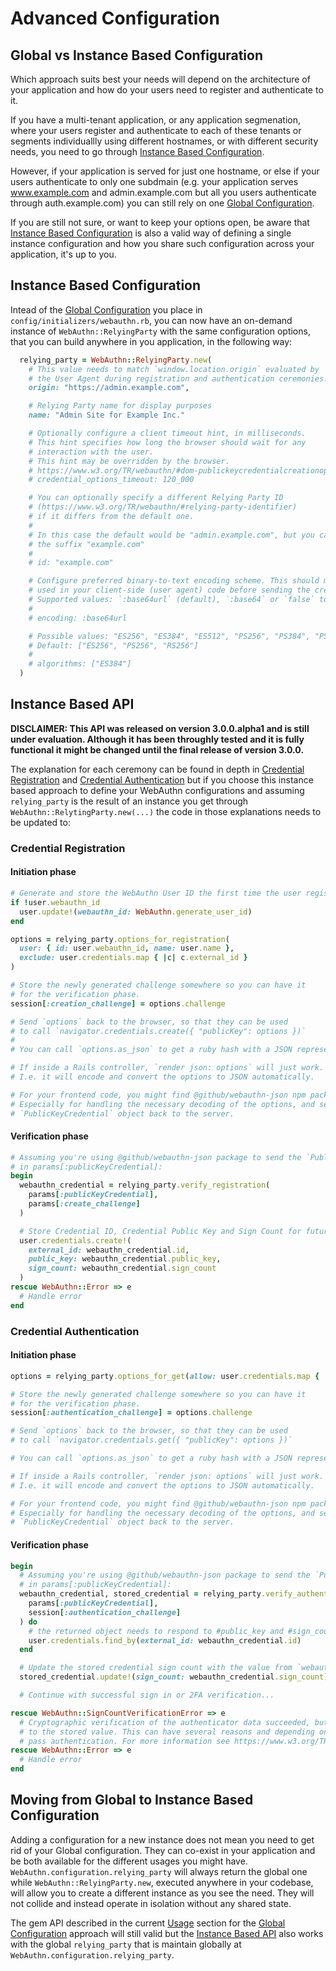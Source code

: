 # Advanced Configuration

## Global vs Instance Based Configuration

Which approach suits best your needs will depend on the architecture of your application and how do your users need to register and authenticate to it.

If you have a multi-tenant application, or any application segmenation, where your users register and authenticate to each of these tenants or segments individuallly using different hostnames, or with different security needs, you need to go through [Instance Based Configuration](#instance-based-configuration).

However, if your application is served for just one hostname, or else if your users authenticate to only one subdmain (e.g. your application serves www.example.com and admin.example.com but all you users authenticate through auth.example.com) you can still rely on one [Global Configuration](../README.md#configuration).

If you are still not sure, or want to keep your options open, be aware that [Instance Based Configuration](#instance-based-configuration) is also a valid way of defining a single instance configuration and how you share such configuration across your application, it's up to you.


## Instance Based Configuration

Intead of the [Global Configuration](../README.md#configuration) you place in `config/initializers/webauthn.rb`,
 you can now have an on-demand instance of `WebAuthn::RelyingParty` with the same configuration options, that
 you can build anywhere in you application, in the following way:

```ruby
  relying_party = WebAuthn::RelyingParty.new(
    # This value needs to match `window.location.origin` evaluated by
    # the User Agent during registration and authentication ceremonies.
    origin: "https://admin.example.com",

    # Relying Party name for display purposes
    name: "Admin Site for Example Inc."

    # Optionally configure a client timeout hint, in milliseconds.
    # This hint specifies how long the browser should wait for any
    # interaction with the user.
    # This hint may be overridden by the browser.
    # https://www.w3.org/TR/webauthn/#dom-publickeycredentialcreationoptions-timeout
    # credential_options_timeout: 120_000

    # You can optionally specify a different Relying Party ID
    # (https://www.w3.org/TR/webauthn/#relying-party-identifier)
    # if it differs from the default one.
    #
    # In this case the default would be "admin.example.com", but you can set it to
    # the suffix "example.com"
    #
    # id: "example.com"

    # Configure preferred binary-to-text encoding scheme. This should match the encoding scheme
    # used in your client-side (user agent) code before sending the credential to the server.
    # Supported values: `:base64url` (default), `:base64` or `false` to disable all encoding.
    #
    # encoding: :base64url

    # Possible values: "ES256", "ES384", "ES512", "PS256", "PS384", "PS512", "RS256", "RS384", "RS512", "RS1"
    # Default: ["ES256", "PS256", "RS256"]
    #
    # algorithms: ["ES384"]
  )
```

## Instance Based API

**DISCLAIMER: This API was released on version 3.0.0.alpha1 and is still under evaluation. Although it has been throughly tested and it is fully functional it might be changed until the final release of version 3.0.0.**

The explanation for each ceremony can be found in depth in [Credential Registration](../README.md#credential-registration) and [Credential Authentication](../README.md#credential-authentication) but if you choose this instance based approach to define your WebAuthn configurations and assuming `relying_party` is the result of an instance you get through `WebAuthn::RelytingParty.new(...)` the code in those explanations needs to be updated to:

### Credential Registration

#### Initiation phase

```ruby
# Generate and store the WebAuthn User ID the first time the user registers a credential
if !user.webauthn_id
  user.update!(webauthn_id: WebAuthn.generate_user_id)
end

options = relying_party.options_for_registration(
  user: { id: user.webauthn_id, name: user.name },
  exclude: user.credentials.map { |c| c.external_id }
)

# Store the newly generated challenge somewhere so you can have it
# for the verification phase.
session[:creation_challenge] = options.challenge

# Send `options` back to the browser, so that they can be used
# to call `navigator.credentials.create({ "publicKey": options })`
#
# You can call `options.as_json` to get a ruby hash with a JSON representation if needed.

# If inside a Rails controller, `render json: options` will just work.
# I.e. it will encode and convert the options to JSON automatically.

# For your frontend code, you might find @github/webauthn-json npm package useful.
# Especially for handling the necessary decoding of the options, and sending the
# `PublicKeyCredential` object back to the server.
```

#### Verification phase

```ruby
# Assuming you're using @github/webauthn-json package to send the `PublicKeyCredential` object back
# in params[:publicKeyCredential]:
begin
  webauthn_credential = relying_party.verify_registration(
    params[:publicKeyCredential],
    params[:create_challenge]
  )

  # Store Credential ID, Credential Public Key and Sign Count for future authentications
  user.credentials.create!(
    external_id: webauthn_credential.id,
    public_key: webauthn_credential.public_key,
    sign_count: webauthn_credential.sign_count
  )
rescue WebAuthn::Error => e
  # Handle error
end
```

### Credential Authentication

#### Initiation phase

```ruby
options = relying_party.options_for_get(allow: user.credentials.map { |c| c.webauthn_id })

# Store the newly generated challenge somewhere so you can have it
# for the verification phase.
session[:authentication_challenge] = options.challenge

# Send `options` back to the browser, so that they can be used
# to call `navigator.credentials.get({ "publicKey": options })`

# You can call `options.as_json` to get a ruby hash with a JSON representation if needed.

# If inside a Rails controller, `render json: options` will just work.
# I.e. it will encode and convert the options to JSON automatically.

# For your frontend code, you might find @github/webauthn-json npm package useful.
# Especially for handling the necessary decoding of the options, and sending the
# `PublicKeyCredential` object back to the server.
```

#### Verification phase

```ruby
begin
  # Assuming you're using @github/webauthn-json package to send the `PublicKeyCredential` object back
  # in params[:publicKeyCredential]:
  webauthn_credential, stored_credential = relying_party.verify_authentication(
    params[:publicKeyCredential],
    session[:authentication_challenge]
  ) do
    # the returned object needs to respond to #public_key and #sign_count
    user.credentials.find_by(external_id: webauthn_credential.id)
  end

  # Update the stored credential sign count with the value from `webauthn_credential.sign_count`
  stored_credential.update!(sign_count: webauthn_credential.sign_count)

  # Continue with successful sign in or 2FA verification...

rescue WebAuthn::SignCountVerificationError => e
  # Cryptographic verification of the authenticator data succeeded, but the signature counter was less then or equal
  # to the stored value. This can have several reasons and depending on your risk tolerance you can choose to fail or
  # pass authentication. For more information see https://www.w3.org/TR/webauthn/#sign-counter
rescue WebAuthn::Error => e
  # Handle error
end
```

## Moving from Global to Instance Based Configuration

Adding a configuration for a new instance does not mean you need to get rid of your Global configuration. They can co-exist in your application and be both available for the different usages you might have. `WebAuthn.configuration.relying_party` will always return the global one while `WebAuthn::RelyingParty.new`, executed anywhere in your codebase, will allow you to create a different instance as you see the need. They will not collide and instead operate in isolation without any shared state.

The gem API described in the current [Usage](../README.md#usage) section for the [Global Configuration](../README.md#configuration) approach will still valid but the [Instance Based API](#instance-based-api) also works with the global `relying_party` that is maintain globally at `WebAuthn.configuration.relying_party`.
